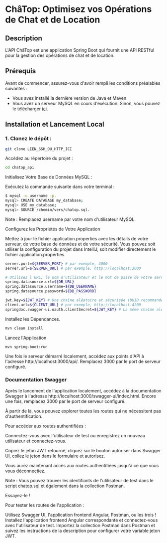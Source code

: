 # ChâTop: Optimisez vos Opérations de Chat et de Location

## Description
L'API ChâTop est une application Spring Boot qui fournit une API RESTful pour la gestion des opérations de chat et de location.

## Prérequis

Avant de commencer, assurez-vous d'avoir rempli les conditions préalables suivantes :
- Vous avez installé la dernière version de Java et Maven.
- Vous avez un serveur MySQL en cours d'exécution. Sinon, vous pouvez le télécharger [ici](https://dev.mysql.com/downloads/installer/).

## Installation et Lancement Local

### 1. Clonez le dépôt :

```bash
git clone LIEN_SSH_OU_HTTP_ICI
```

Accédez au répertoire du projet :

```bash
cd chatop_api
```
Initialisez Votre Base de Données MySQL :

Exécutez la commande suivante dans votre terminal :

```bash
$ mysql -u username -p.
mysql> CREATE DATABASE my_database;
mysql> USE my_database;
mysql> SOURCE /chemin/vers/chatop.sql.
```
Note : Remplacez username par votre nom d'utilisateur MySQL.

Configurez les Propriétés de Votre Application

Mettez à jour le fichier application.properties avec les détails de votre serveur, de votre base de données et de votre sécurité. Vous pouvez soit utiliser la configuration du projet dans IntelliJ, soit modifier directement le fichier application.properties.

```bash
server.port=${SERVER_PORT} # par exemple, 3000
server.url=${SERVER_URL} # par exemple, http://localhost:3000

# Utilisez l'URL, le nom d'utilisateur et le mot de passe de votre serveur MySQL
spring.datasource.url=${DB_URL}
spring.datasource.username=${DB_USERNAME}
spring.datasource.password=${DB_PASSWORD}

jwt.key=${JWT_KEY} # Une chaîne aléatoire et sécurisée (UUID recommandé)
client.url=${CLIENT_URL} # par exemple, http://localhost:4200
springdoc.swagger-ui.oauth.clientSecret=${JWT_KEY} # La même chaîne aléatoire et sécurisée (UUID recommandé) que jwt.key
```

Installez les Dépendances.

```bash
mvn clean install
```

Lancez l'Application

```bash
mvn spring-boot:run
```

Une fois le serveur démarré localement, accédez aux points d'API à l'adresse http://localhost:3000/api/. Remplacez 3000 par le port de serveur configuré.

### Documentation Swagger

Après le lancement de l'application localement, accédez à la documentation Swagger à l'adresse http://localhost:3000/swagger-ui/index.html. Encore une fois, remplacez 3000 par le port de serveur configuré.

À partir de là, vous pouvez explorer toutes les routes qui ne nécessitent pas d'authentification.

Pour accéder aux routes authentifiées :

Connectez-vous avec l'utilisateur de test ou enregistrez un nouveau utilisateur et connectez-vous.

Copiez le jeton JWT retourné, cliquez sur le bouton autoriser dans Swagger UI, collez le jeton dans le formulaire et autorisez.

Vous aurez maintenant accès aux routes authentifiées jusqu'à ce que vous vous déconnectiez.

Note : Vous pouvez trouver les identifiants de l'utilisateur de test dans le script chatop.sql et également dans la collection Postman.

Essayez-le !

Pour tester les routes de l'application :

Utilisez Swagger UI, l'application frontend Angular, Postman, ou les trois !
Installez l'application frontend Angular correspondante et connectez-vous avec l'utilisateur de test.
Importez la collection Postman dans Postman et suivez les instructions de la description pour configurer votre variable jeton JWT.